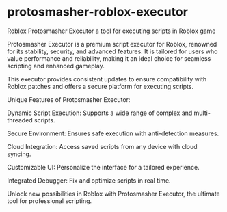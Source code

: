 # protosmasher-roblox-executor
Roblox Protosmasher Executor a tool for executing scripts in Roblox game

Protosmasher Executor is a premium script executor for Roblox, renowned for its stability, security, and advanced features. It is tailored for users who value performance and reliability, making it an ideal choice for seamless scripting and enhanced gameplay.

This executor provides consistent updates to ensure compatibility with Roblox patches and offers a secure platform for executing scripts.

Unique Features of Protosmasher Executor:

Dynamic Script Execution: Supports a wide range of complex and multi-threaded scripts.

Secure Environment: Ensures safe execution with anti-detection measures.

Cloud Integration: Access saved scripts from any device with cloud syncing.

Customizable UI: Personalize the interface for a tailored experience.

Integrated Debugger: Fix and optimize scripts in real time.

Unlock new possibilities in Roblox with Protosmasher Executor, the ultimate tool for professional scripting.
